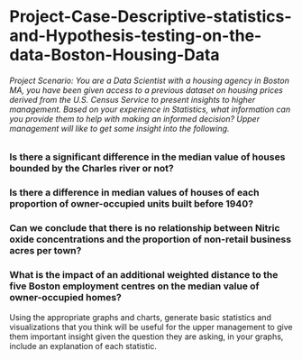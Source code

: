 # Project-Case-Descriptive-statistics-and-Hypothesis-testing-on-the-data-Boston-Housing-Data
###### Project Scenario: You are a Data Scientist with a housing agency in Boston MA, you have been given access to a previous dataset on housing prices derived from the U.S. Census Service to present insights to higher management. Based on your experience in Statistics, what information can you provide them to help with making an informed decision? Upper management will like to get some insight into the following.

### Is there a significant difference in the median value of houses bounded by the Charles river or not?
### Is there a difference in median values of houses of each proportion of owner-occupied units built before 1940?
### Can we conclude that there is no relationship between Nitric oxide concentrations and the proportion of non-retail business acres per town?
### What is the impact of an additional weighted distance to the five Boston employment centres on the median value of owner-occupied homes?
Using the appropriate graphs and charts, generate basic statistics and visualizations that you think will be useful for the upper management to give them important insight given the question they are asking, in your graphs, include an explanation of each statistic. 
